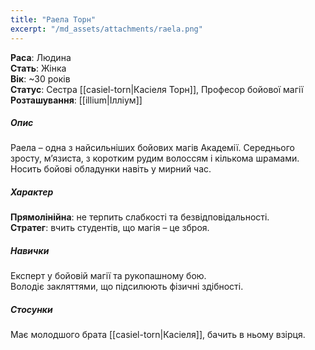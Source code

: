 ```yaml
---
title: "Раела Торн"
excerpt: "/md_assets/attachments/raela.png"
---
```


**Раса**: Людина  
**Стать**: Жінка  
**Вік**: ~30 років  
**Статус**: Cестра [[casiel-torn|Касіеля Торн]], Професор бойової магії  
**Розташування**: [[illium|Ілліум]]  


##### Опис

Раела – одна з найсильніших бойових магів Академії. Середнього зросту, м’язиста, з коротким рудим волоссям і кількома шрамами. Носить бойові обладунки навіть у мирний час.


##### Характер
  
**Прямолінійна**: не терпить слабкості та безвідповідальності.  
**Стратег**: вчить студентів, що магія – це зброя.  

##### Навички

Експерт у бойовій магії та рукопашному бою.  
Володіє закляттями, що підсилюють фізичні здібності.  

##### Стосунки

Має молодшого брата [[casiel-torn|Касіеля]], бачить в ньому взірця.  

